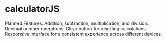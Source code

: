 # calculatorJS
Planned Features: Addition, subtraction, multiplication, and division. Decimal number operations. Clear button for resetting calculations. Responsive interface for a consistent experience across different devices.
